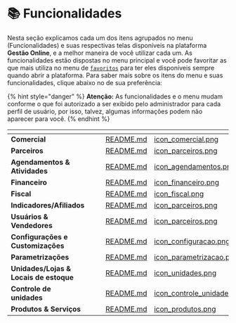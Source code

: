 # 📚 Funcionalidades

Nesta seção explicamos cada um dos itens agrupados no menu (Funcionalidades) e suas respectivas telas disponíveis na plataforma **Gestão Online**, e a melhor maneira de você utilizar cada um. As funcionalidades estão dispostas no menu principal e você pode favoritar as que mais utiliza no menu de [`favoritos`](/erp-v2/primeiro_acesso/favoritos.md) para ter eles disponíveis sempre quando abrir a plataforma. Para saber mais sobre os itens do menu e suas funcionalidades, clique abaixo no de sua preferência:

{% hint style="danger" %}
**Atenção:** As funcionalidades e o menu mudam conforme o que foi autorizado a ser exibido pelo administrador para cada perfil de usuário, por isso, talvez, algumas informações podem não aparecer para você.
{% endhint %}

<table data-view="cards">
    <thead>
        <tr>
            <th></th>
            <th></th>
            <th></th>
            <th data-hidden data-card-target data-type="content-ref"></th>
            <th data-hidden data-card-cover data-type="files"></th>
        </tr>
    </thead>
        <tbody>
            <tr>
                <td>
                    <strong>Comercial</strong>
                </td>
                <td></td>
                <td></td>
                <td>
                    <a href="/erp-v2/funcionalidades/comercial/README.md">README.md</a>
                </td>
                <td>
                    <a href="/erp-v2/assets/funcionalidades/icon_comercial.png">icon_comercial.png</a>
                </td>
            </tr>
            <tr>
                <td>
                    <strong>Parceiros</strong>
                </td>
                <td></td>
                <td></td>
                <td>
                    <a href="/erp-v2/funcionalidades/parceiros/README.md">README.md</a>
                </td>
                <td>
                    <a href="/erp-v2/assets/funcionalidades/icon_parceiros.png">icon_parceiros.png</a>
                </td>
            </tr>
            <tr>
                <td>
                    <strong>Agendamentos &#x26; Atividades</strong>
                </td>
                <td></td>
                <td></td>
                <td>
                    <a href="/erp-v2/funcionalidades/agendamentos_atividades/README.md">README.md</a>
                </td>
                <td>
                    <a href="/erp-v2/assets/funcionalidades/icon_agendamentos.png">icon_agendamentos.png</a>
                </td>
            </tr>
            <tr>
                <td>
                    <strong>Financeiro</strong>
                </td>
                <td></td>
                <td></td>
                <td>
                    <a href="/erp-v2/funcionalidades/financeiro/README.md">README.md</a>
                </td>
                <td>
                    <a href="/erp-v2/assets/funcionalidades/icon_financeiro.png">icon_financeiro.png</a>
                </td>
            </tr>
            <tr>
                <td>
                    <strong>Fiscal</strong>
                </td>
                <td></td>
                <td></td>
                <td>
                    <a href="/erp-v2/funcionalidades/fiscal/README.md">README.md</a>
                </td>
                <td>
                    <a href="/erp-v2/assets/funcionalidades/icon_fiscal.png">icon_fiscal.png</a>
                </td>
            </tr>
            <tr>
                <td>
                    <strong>Indicadores/Afiliados</strong>
                </td>
                <td></td>
                <td></td>
                <td>
                    <a href="/erp-v2/funcionalidades/indicadores_afiliados/README.md">README.md</a>
                </td>
                <td>
                    <a href="/erp-v2/assets/funcionalidades/icon_parceiros.png">icon_parceiros.png</a>
                </td>
            </tr>
            <tr>
                <td>
                    <strong>Usuários &#x26; Vendedores</strong>
                </td>
                <td></td>
                <td></td>
                <td>
                    <a href="/erp-v2/funcionalidades/usuarios_vendedores/README.md">README.md</a>
                </td>
                <td>
                    <a href="/erp-v2/assets/funcionalidades/icon_parceiros.png">icon_parceiros.png</a>
                </td>
            </tr>
            <tr>
                <td>
                    <strong>Configurações e Customizações</strong>
                </td>
                <td></td>
                <td></td>
                <td>
                    <a href="/erp-v2/funcionalidades/configuracoes_customizacoes/README.md">README.md</a>
                </td>
                <td>
                    <a href="/erp-v2/assets/funcionalidades/icon_configuracao.png">icon_configuracao.png</a>
                </td>
            </tr>
            <tr>
                <td>
                    <strong>Parametrizações</strong>
                </td>
                <td></td>
                <td></td>
                <td>
                    <a href="/erp-v2/funcionalidades/parametrizacoes/README.md">README.md</a>
                </td>
                <td>
                    <a href="/erp-v2/assets/funcionalidades/icon_parametrizacao.png">icon_parametrizacao.png</a>
                </td>
            </tr>
            <tr>
                <td>
                    <strong>Unidades/Lojas &#x26; Locais de estoque</strong>
                </td>
                <td></td>
                <td></td>
                <td>
                    <a href="/erp-v2/funcionalidades/unidades_locais_estoque/README.md">README.md</a>
                </td>
                <td>
                    <a href="/erp-v2/assets/funcionalidades/icon_unidades.png">icon_unidades.png</a>
                </td>
            </tr>
            <tr>
                <td>
                    <strong>Controle de unidades</strong>
                </td>
                <td></td>
                <td></td>
                <td>
                    <a href="/erp-v2/funcionalidades/controle_unidades/README.md">README.md</a>
                </td>
                <td>
                    <a href="/erp-v2/assets/funcionalidades/icon_controle_unidades.png">icon_controle_unidades.png</a>
                </td>
            </tr>
            <tr>
                <td>
                    <strong>Produtos &#x26; Serviços</strong>
                </td>
                <td></td>
                <td></td>
                <td>
                    <a href="/erp-v2/funcionalidades/produtos_servicos/README.md">README.md</a>
                </td>
                <td>
                    <a href="/erp-v2/assets/funcionalidades/icon_produtos.png">icon_produtos.png</a>
                </td>
            </tr>
        </tbody>
</table>